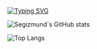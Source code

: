 [![Typing SVG](https://readme-typing-svg.herokuapp.com?color=%2336BCF7&lines=Добро+Пожаловать+На+Сервер+Шизофрения)](https://git.io/typing-svg)

![Segizmund`s GitHub stats](https://github-readme-stats.vercel.app/api?username=Segizmund&show_icons=true&theme=radical)

![Top Langs](https://github-readme-stats.vercel.app/api/top-langs/?username=Segizmund&theme=tokyonight&layout=compact)
